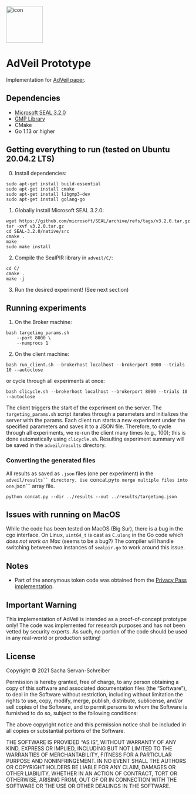 <img src="http://adveil.com/img/icon.png" alt="icon" width="100"/>

# AdVeil Prototype

Implementation for [AdVeil paper](http://adveil.com).

## Dependencies 
* [Microsoft SEAL 3.2.0](https://github.com/microsoft/SEAL/releases/tag/v3.2.0)
* [GMP Library](https://gmplib.org/) 
* CMake 
* Go 1.13 or higher 


## Getting everything to run (tested on Ubuntu 20.04.2 LTS)

0) Install dependencies:
```
sudo apt-get install build-essential
sudo apt-get install cmake
sudo apt-get install libgmp3-dev
sudo apt-get install golang-go
```

1) Globally install Microsoft SEAL 3.2.0: 

```
wget https://github.com/microsoft/SEAL/archive/refs/tags/v3.2.0.tar.gz
tar -xvf v3.2.0.tar.gz
cd SEAL-3.2.0/native/src
cmake .
make 
sudo make install
```

2) Compile the SealPIR library in ```adveil/C/```:
```
cd C/ 
cmake .
make -j 
```

3) Run the desired experiment! (See next section)


## Running experiments 

1) On the Broker machine: 
```
bash targeting_params.sh 
    --port 8000 \
    --numprocs 1
```
 
2) On the client machine:
```
bash run_client.sh --brokerhost localhost --brokerport 8000 --trials 10 --autoclose
```
or cycle through all experiments at once:
```
bash clicycle.sh --brokerhost localhost --brokerport 8000 --trials 10 --autoclose
```

The client triggers the start of the experiment on the server.
The ```targeting_params.sh``` script iterates through a parameters and initializes the server with the params. 
Each client run starts a new experiment under the specified parameters and saves it to a JSON file. 
Therefore, to cycle through all experiments, we re-run the client many times (e.g., 100); this is done automatically using ```clicycle.sh```. 
Resulting experiment summary will be saved in the ```adveil/results``` directory. 

### Converting the generated files 
All results as saved as ```.json``` files (one per experiment) in the ```adveil/results`` directory.
Use ```concat.py``` to merge multiple files into one ```.json``` array file. 
```
python concat.py --dir ../results --out ../results/targeting.json
``` 


## Issues with running on MacOS
While the code has been tested on MacOS (Big Sur), there is a bug in the cgo interface. 
On Linux, ```uint64_t``` is cast as ```C.ulong``` in the Go code which *does not work on Mac* (seems to be a bug?)
The compiler will handle switching between two instances of ```sealpir.go``` to work around this issue. 


## Notes
- Part of the anonymous token code was obtained from the [Privacy Pass implementation](https://github.com/privacypass/challenge-bypass-server). 

## Important Warning
This implementation of AdVeil is intended as a proof-of-concept prototype only! The code was implemented for research purposes and has not been vetted by security experts. As such, no portion of the code should be used in any real-world or production setting!

## License
Copyright © 2021 Sacha Servan-Schreiber

Permission is hereby granted, free of charge, to any person obtaining a copy of this software and associated documentation files (the “Software”), to deal in the Software without restriction, including without limitation the rights to use, copy, modify, merge, publish, distribute, sublicense, and/or sell copies of the Software, and to permit persons to whom the Software is furnished to do so, subject to the following conditions:

The above copyright notice and this permission notice shall be included in all copies or substantial portions of the Software.

THE SOFTWARE IS PROVIDED “AS IS”, WITHOUT WARRANTY OF ANY KIND, EXPRESS OR IMPLIED, INCLUDING BUT NOT LIMITED TO THE WARRANTIES OF MERCHANTABILITY, FITNESS FOR A PARTICULAR PURPOSE AND NONINFRINGEMENT. IN NO EVENT SHALL THE AUTHORS OR COPYRIGHT HOLDERS BE LIABLE FOR ANY CLAIM, DAMAGES OR OTHER LIABILITY, WHETHER IN AN ACTION OF CONTRACT, TORT OR OTHERWISE, ARISING FROM, OUT OF OR IN CONNECTION WITH THE SOFTWARE OR THE USE OR OTHER DEALINGS IN THE SOFTWARE.